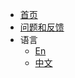 * [首页](/zh-cn/)
* [问题和反馈](https://github.com/rdc-incubator/kt-docs/issues/new)
* 语言
  * [En](/)
  * [中文](zh-cn/)